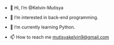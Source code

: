 - 👋 Hi, I’m @Kelvin-Mutisya
- 👀 I’m interested in back-end programming. 
- 🌱 I’m currently learning Python. 

- 📫 How to reach me mutisyakelvin9@gmail.com

<!---
Kelvin-Mutisya/Kelvin-Mutisya is a ✨ special ✨ repository because its `README.md` (this file) appears on your GitHub profile.
You can click the Preview link to take a look at your changes.
--->
